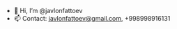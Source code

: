 - 👋 Hi, I’m @javlonfattoev
- 📫 Contact: javlonfattoev@gmail.com, +998998916131

<!---
javlonfattoev/javlonfattoev is a ✨ special ✨ repository because its `README.md` (this file) appears on your GitHub profile.
You can click the Preview link to take a look at your changes.
--->
